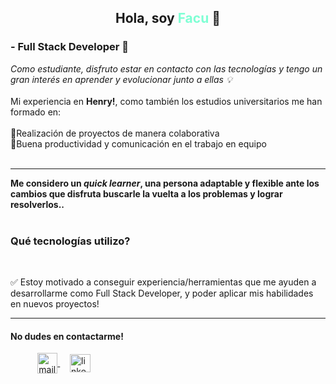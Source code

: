 <h2 align="center">Hola, soy <span style="color: aquamarine">Facu</span> 👋</h2>

<h3>- Full Stack Developer  🌱 </h3>

<p><i>Como estudiante, disfruto estar en contacto con las tecnologías y tengo un gran interés en aprender y evolucionar junto a ellas  💡</i>
<br>
<br>
Mi experiencia en <b>Henry!</b>, como también los estudios universitarios me han formado en:
  <br>
  <br>
🔹️Realización de proyectos de manera colaborativa 
  <br>
🔹️Buena productividad y comunicación en el trabajo en equipo
  <br>
  <br>

  ---
  
  <b>Me considero un <i>quick learner</i>, una persona adaptable y flexible ante los cambios que disfruta buscarle la vuelta a los problemas y lograr resolverlos.. </b> 
  <br>
  <br></p>
  <h3>Qué tecnologías utilizo?</h3>
  <br>

 ✅ Estoy motivado a conseguir experiencia/herramientas que me ayuden a desarrollarme como Full Stack Developer, y poder aplicar mis habilidades en nuevos proyectos!

---

<div align="left"> 
 <h4>No dudes en contactarme!</h4>
  
&nbsp;&nbsp;&nbsp;&nbsp;&nbsp;&nbsp;&nbsp;&nbsp;&nbsp;&nbsp;
<a href="mailto:facundopucheta94@gmail.com" target="blank">
<img align="center" src="https://upload.wikimedia.org/wikipedia/commons/8/8c/Gmail_Icon_%282013-2020%29.svg" alt="mail" height="33px" width="32px" />
  </a>
&nbsp;&nbsp;&nbsp;
<a href="https://www.linkedin.com/in/facundopucheta/" target="blank">
<img align="center" src="https://upload.wikimedia.org/wikipedia/commons/8/81/LinkedIn_icon.svg" alt="linkedin" height="29px" width="33px" />
    </a>
    </div>
    
